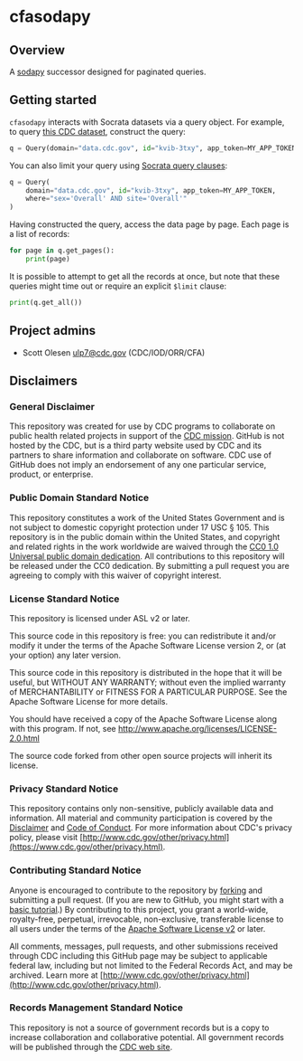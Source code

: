 # cfasodapy

## Overview

A [sodapy](https://pypi.org/project/sodapy/) successor designed for paginated queries.

## Getting started

`cfasodapy` interacts with Socrata datasets via a query object. For example, to query [this CDC dataset](https://data.cdc.gov/Public-Health-Surveillance/Rates-of-Laboratory-Confirmed-RSV-COVID-19-and-Flu/kvib-3txy/about_data), construct the query:

```python
q = Query(domain="data.cdc.gov", id="kvib-3txy", app_token=MY_APP_TOKEN)
```

You can also limit your query using [Socrata query clauses](https://dev.socrata.com/docs/queries/):

```python
q = Query(
    domain="data.cdc.gov", id="kvib-3txy", app_token=MY_APP_TOKEN,
    where="sex='Overall' AND site='Overall'"
)
```

Having constructed the query, access the data page by page. Each page is a list of records:

```python
for page in q.get_pages():
    print(page)
```

It is possible to attempt to get all the records at once, but note that these queries might time out or require an explicit `$limit` clause:

```python
print(q.get_all())
```

## Project admins

- Scott Olesen <ulp7@cdc.gov> (CDC/IOD/ORR/CFA)

## Disclaimers

### General Disclaimer

This repository was created for use by CDC programs to collaborate on public health related projects in support of the [CDC mission](https://www.cdc.gov/about/organization/mission.htm). GitHub is not hosted by the CDC, but is a third party website used by CDC and its partners to share information and collaborate on software. CDC use of GitHub does not imply an endorsement of any one particular service, product, or enterprise.

### Public Domain Standard Notice

This repository constitutes a work of the United States Government and is not subject to domestic copyright protection under 17 USC § 105. This repository is in the public domain within the United States, and copyright and related rights in the work worldwide are waived through the [CC0 1.0 Universal public domain dedication](https://creativecommons.org/publicdomain/zero/1.0/). All contributions to this repository will be released under the CC0 dedication. By submitting a pull request you are agreeing to comply with this waiver of copyright interest.

### License Standard Notice

This repository is licensed under ASL v2 or later.

This source code in this repository is free: you can redistribute it and/or modify it under the terms of the Apache Software License version 2, or (at your option) any later version.

This source code in this repository is distributed in the hope that it will be useful, but WITHOUT ANY WARRANTY; without even the implied warranty of MERCHANTABILITY or FITNESS FOR A PARTICULAR PURPOSE. See the Apache Software License for more details.

You should have received a copy of the Apache Software License along with this program. If not, see http://www.apache.org/licenses/LICENSE-2.0.html

The source code forked from other open source projects will inherit its license.

### Privacy Standard Notice

This repository contains only non-sensitive, publicly available data and information. All material and community participation is covered by the [Disclaimer](https://github.com/CDCgov/template/blob/master/DISCLAIMER.md) and [Code of Conduct](https://github.com/CDCgov/template/blob/master/code-of-conduct.md). For more information about CDC's privacy policy, please visit [http://www.cdc.gov/other/privacy.html](https://www.cdc.gov/other/privacy.html).

### Contributing Standard Notice

Anyone is encouraged to contribute to the repository by [forking](https://help.github.com/articles/fork-a-repo) and submitting a pull request. (If you are new to GitHub, you might start with a [basic tutorial](https://help.github.com/articles/set-up-git).) By contributing to this project, you grant a world-wide, royalty-free, perpetual, irrevocable, non-exclusive, transferable license to all users under the terms of the [Apache Software License v2](http://www.apache.org/licenses/LICENSE-2.0.html) or later.

All comments, messages, pull requests, and other submissions received through CDC including this GitHub page may be subject to applicable federal law, including but not limited to the Federal Records Act, and may be archived. Learn more at [http://www.cdc.gov/other/privacy.html](http://www.cdc.gov/other/privacy.html).

### Records Management Standard Notice

This repository is not a source of government records but is a copy to increase collaboration and collaborative potential. All government records will be published through the [CDC web site](http://www.cdc.gov).
